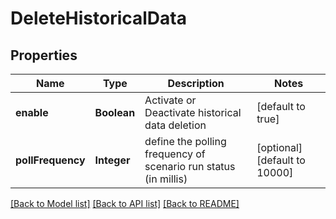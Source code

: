 # DeleteHistoricalData
## Properties

Name | Type | Description | Notes
------------ | ------------- | ------------- | -------------
**enable** | **Boolean** | Activate or Deactivate historical data deletion | [default to true]
**pollFrequency** | **Integer** | define the polling frequency of scenario run status (in millis) | [optional] [default to 10000]

[[Back to Model list]](../README.md#documentation-for-models) [[Back to API list]](../README.md#documentation-for-api-endpoints) [[Back to README]](../README.md)

